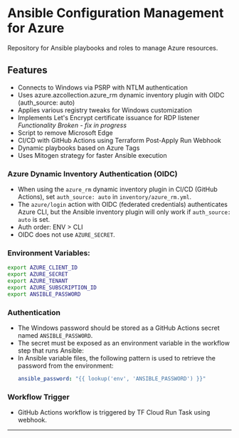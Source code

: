# Ansible Configuration Management for Azure
Repository for Ansible playbooks and roles to manage Azure resources.

## Features
- Connects to Windows via PSRP with NTLM authentication
- Uses azure.azcollection.azure_rm dynamic inventory plugin with OIDC (auth_source: auto)
- Applies various registry tweaks for Windows customization
- Implements Let's Encrypt certificate issuance for RDP listener *Functionality Broken - fix in progress*
- Script to remove Microsoft Edge
- CI/CD with GitHub Actions using Terraform Post-Apply Run Webhook
- Dynamic playbooks based on Azure Tags
- Uses Mitogen strategy for faster Ansible execution

### Azure Dynamic Inventory Authentication (OIDC)
- When using the `azure_rm` dynamic inventory plugin in CI/CD (GitHub Actions), set `auth_source: auto` in `inventory/azure_rm.yml`.
- The `azure/login` action with OIDC (federated credentials) authenticates Azure CLI, but the Ansible inventory plugin will only work if `auth_source: auto` is set.
- Auth order: ENV > CLI
- OIDC does not use `AZURE_SECRET`.

### Environment Variables:
```bash
export AZURE_CLIENT_ID
export AZURE_SECRET
export AZURE_TENANT
export AZURE_SUBSCRIPTION_ID
export ANSIBLE_PASSWORD
```

### Authentication
- The Windows password should be stored as a GitHub Actions secret named `ANSIBLE_PASSWORD`.
- The secret must be exposed as an environment variable in the workflow step that runs Ansible:
- In Ansible variable files, the following pattern is used to retrieve the password from the environment:
  ```yaml
  ansible_password: "{{ lookup('env', 'ANSIBLE_PASSWORD') }}"
  ```

### Workflow Trigger
- GitHub Actions workflow is triggered by TF Cloud Run Task using webhook.

---